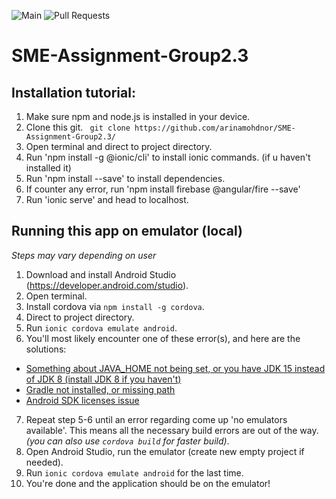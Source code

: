 
![Main](https://github.com/arinamohdnor/SME-Assignment-Group2.3/workflows/Main%20Branch/badge.svg)
![Pull Requests](https://github.com/arinamohdnor/SME-Assignment-Group2.3/workflows/Pull%20Requests/badge.svg)

# SME-Assignment-Group2.3

## Installation tutorial:

1. Make sure npm and node.js is installed in your device.
2. Clone this git. 
 ``` git clone https://github.com/arinamohdnor/SME-Assignment-Group2.3/```
3. Open terminal and direct to project directory.
4. Run 'npm install -g @ionic/cli' to install ionic commands. (if u haven't installed it) 
5. Run 'npm install --save' to install dependencies.
6. If counter any error, run 'npm install firebase @angular/fire --save'
7. Run 'ionic serve' and head to localhost.

## Running this app on emulator (local)

*Steps may vary depending on user*

1. Download and install Android Studio (https://developer.android.com/studio).
2. Open terminal.
3. Install cordova via ```npm install -g cordova```.
4. Direct to project directory.
5. Run ```ionic cordova emulate android```.
6. You'll most likely encounter one of these error(s), and here are the solutions:

- [Something about JAVA_HOME not being set, or you have JDK 15 instead of JDK 8 (install JDK 8 if you haven't)](https://stackoverflow.com/a/63152392)
- [Gradle not installed, or missing path](https://stackoverflow.com/a/43692039)
- [Android SDK licenses issue](https://stackoverflow.com/a/57554165)

7. Repeat step 5-6 until an error regarding come up 'no emulators available'. This means all the necessary build errors are out of the way. *(you can also use ```cordova build``` for faster build)*.
8. Open Android Studio, run the emulator (create new empty project if needed).
9. Run ```ionic cordova emulate android``` for the last time.
10. You're done and the application should be on the emulator!

